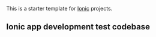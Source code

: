 This is a starter template for [Ionic](http://ionicframework.com/docs/) projects.



## Ionic app development test codebase